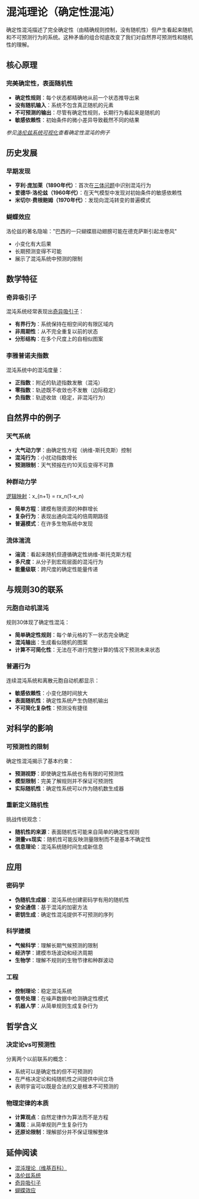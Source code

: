# 混沌理论（确定性混沌）

确定性混沌描述了完全确定性（由精确规则控制，没有随机性）但产生看起来随机和不可预测行为的系统。这种矛盾的组合彻底改变了我们对自然界可预测性和随机性的理解。

## 核心原理

### 完美确定性，表面随机性
- **确定性规则**：每个状态都精确地从前一个状态推导出来
- **没有随机输入**：系统不包含真正随机的元素
- **不可预测的输出**：尽管有确定性规则，长期行为看起来是随机的
- **敏感依赖性**：初始条件的微小差异导致截然不同的结果

*参见[洛伦兹系统可视化](https://en.wikipedia.org/wiki/Lorenz_system)查看确定性混沌的例子*

## 历史发展

### 早期发现
- **亨利·庞加莱（1890年代）**：首次在[三体问题](annotation:three-body-problem)中识别混沌行为
- **爱德华·洛伦兹（1960年代）**：在天气模型中发现对初始条件的敏感依赖性
- **米切尔·费根鲍姆（1970年代）**：发现向混沌转变的普遍模式

### 蝴蝶效应
洛伦兹的著名隐喻："巴西的一只蝴蝶扇动翅膀可能在德克萨斯引起龙卷风"
- 小变化有大后果
- 长期预测变得不可能
- 展示了混沌系统中预测的限制

## 数学特征

### 奇异吸引子
混沌系统经常表现出[奇异吸引子](https://en.wikipedia.org/wiki/Attractor#Strange_attractor)：
- **有界行为**：系统保持在相空间的有限区域内
- **非周期性**：从不完全重复以前的状态
- **分形结构**：在多个尺度上的自相似图案

### 李雅普诺夫指数
混沌系统中的混沌度量：
- **正指数**：附近的轨迹指数发散（混沌）
- **零指数**：轨迹既不收敛也不发散（边际稳定）
- **负指数**：轨迹收敛（稳定，非混沌行为）

## 自然界中的例子

### 天气系统
- **大气动力学**：由确定性方程（纳维-斯托克斯）控制
- **混沌行为**：小扰动指数增长
- **预测限制**：天气预报在约10天后变得不可靠

### 种群动力学
[逻辑映射](https://en.wikipedia.org/wiki/Logistic_map)：x_{n+1} = rx_n(1-x_n)
- **简单方程**：建模有限资源的种群增长
- **复杂行为**：表现出通向混沌的倍周期路径
- **普遍模式**：在许多生物系统中发现

### 流体湍流
- **湍流**：看起来随机但遵循确定性纳维-斯托克斯方程
- **多尺度**：从分子到宏观层面的混沌行为
- **能量级联**：跨尺度的确定性能量传递

## 与规则30的联系

### 元胞自动机混沌
规则30体现了确定性混沌：
- **简单确定性规则**：每个单元格的下一状态完全确定
- **混沌输出**：生成看似随机的图案
- **计算不可简化性**：无法在不进行完整计算的情况下预测未来状态

### 普遍行为
连续混沌系统和离散元胞自动机都显示：
- **敏感依赖性**：小变化随时间放大
- **表面随机性**：确定性系统产生伪随机输出
- **不可简化复杂性**：预测没有捷径

## 对科学的影响

### 可预测性的限制
确定性混沌揭示了基本约束：
- **预测视野**：即使确定性系统也有有限的可预测性
- **模型限制**：完美了解规则并不保证可预测性
- **实际随机性**：确定性系统可以作为随机数生成器

### 重新定义随机性
挑战传统观念：
- **随机性的来源**：表面随机性可能来自简单的确定性规则
- **测量vs现实**：随机性可能反映测量限制而不是基本不确定性
- **信息理论**：混沌系统随时间生成新信息

## 应用

### 密码学
- **伪随机生成器**：混沌系统创建密码学有用的随机性
- **安全通信**：基于混沌的加密方法
- **密钥生成**：确定性混沌提供不可预测的序列

### 科学建模
- **气候科学**：理解长期气候预测的限制
- **经济学**：建模市场波动和经济周期
- **生物学**：理解不规则的生物节律和种群波动

### 工程
- **控制理论**：稳定混沌系统
- **信号处理**：在噪声数据中检测确定性模式
- **机器人学**：从简单规则生成复杂行为

## 哲学含义

### 决定论vs可预测性
分离两个以前联系的概念：
- 系统可以是确定性的但不可预测的
- 在严格决定论和纯随机性之间提供中间立场
- 表明宇宙可以既是合法的又是根本不可预测的

### 物理定律的本质
- **计算观点**：自然定律作为算法而不是方程
- **涌现**：从简单规则产生复杂行为
- **还原论限制**：理解部分并不保证理解整体

## 延伸阅读

- [混沌理论（维基百科）](https://en.wikipedia.org/wiki/Chaos_theory)
- [洛伦兹系统](https://en.wikipedia.org/wiki/Lorenz_system)
- [奇异吸引子](https://en.wikipedia.org/wiki/Attractor#Strange_attractor)
- [蝴蝶效应](https://en.wikipedia.org/wiki/Butterfly_effect)